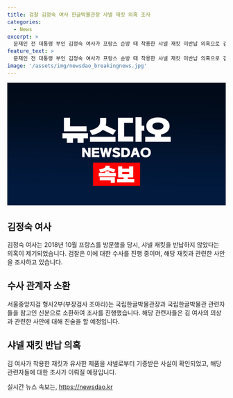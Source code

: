 ```yaml
---
title: 검찰 김정숙 여사 한글박물관장 샤넬 재킷 의혹 조사
categories:
  - News
excerpt: >
  문재인 전 대통령 부인 김정숙 여사가 프랑스 순방 때 착용한 샤넬 재킷 미반납 의혹으로 검찰 수사를 받고 있습니다. 국립한글박물관장과 관련자들이 참고인 신분으로 소환되면서 의혹은 확대되고 있습니다. 또한, 김 여사의 예비비 사용과 개인 수영 강습에 대한 의혹도 제기되어 검찰 조사가 예정되어 있습니다. 해당 사안은 지속적으로 주목받고 있으며, 김 여사의 행적에 대한 관심이 커지고 있습니다.
feature_text: >
  문재인 전 대통령 부인 김정숙 여사가 프랑스 순방 때 착용한 샤넬 재킷 미반납 의혹으로 검찰 수사를 받고 있습니다. 국립한글박물관장과 관련자들이 참고인 신분으로 소환되면서 의혹은 확대되고 있습니다. 또한, 김 여사의 예비비 사용과 개인 수영 강습에 대한 의혹도 제기되어 검찰 조사가 예정되어 있습니다. 해당 사안은 지속적으로 주목받고 있으며, 김 여사의 행적에 대한 관심이 커지고 있습니다.
image: '/assets/img/newsdao_breakingnews.jpg'
---
```


<p><img src="/assets/img/newsdao_breakingnews.jpg" alt="implanttips 속보" /></p>

<h2 data-ke-size="size26">김정숙 여사</h2>

<p data-ke-size="size16">김정숙 여사는 2018년 10월 프랑스를 방문했을 당시, 샤넬 재킷을 반납하지 않았다는 의혹이 제기되었습니다. 검찰은 이에 대한 수사를 진행 중이며, 해당 재킷과 관련한 사안을 조사하고 있습니다.</p>

<h2 data-ke-size="size26">수사 관계자 소환</h2>

<p data-ke-size="size16">서울중앙지검 형사2부(부장검사 조아라)는 국립한글박물관장과 국립한글박물관 관련자들을 참고인 신분으로 소환하여 조사를 진행했습니다. 해당 관련자들은 김 여사의 의상과 관련한 사안에 대해 진술을 할 예정입니다.</p>

<h2 data-ke-size="size26">샤넬 재킷 반납 의혹</h2>

<p data-ke-size="size16">김 여사가 착용한 재킷과 유사한 제품을 샤넬로부터 기증받은 사실이 확인되었고, 해당 관련자들에 대한 조사가 이뤄질 예정입니다.</p>
실시간 뉴스 속보는, <a href="https://newsdao.kr" rel="dofollow">https://newsdao.kr</a>


